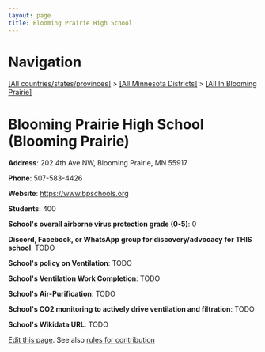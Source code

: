 ```yaml
---
layout: page
title: Blooming Prairie High School
---
```

# Navigation

[[All countries/states/provinces]](../../..) > [[All Minnesota Districts]](../..) > [[All In Blooming Prairie]](..)

# Blooming Prairie High School (Blooming Prairie)

**Address**: 202 4th Ave NW, Blooming Prairie, MN 55917

**Phone**: 507-583-4426

**Website**: <https://www.bpschools.org>

**Students**: 400

**School's overall airborne virus protection grade (0-5)**: 0

**Discord, Facebook, or WhatsApp group for discovery/advocacy for THIS school**: TODO

**School's policy on Ventilation**: TODO

**School's Ventilation Work Completion**: TODO

**School's Air-Purification**: TODO

**School's CO2 monitoring to actively drive ventilation and filtration**: TODO

**School's Wikidata URL**: TODO


[Edit this page](https://github.com/ventilate-schools/MN/edit/main/./Blooming_Prairie/Blooming_Prairie_High_School.md). See also [rules for contribution](../../../contribution-rules/)